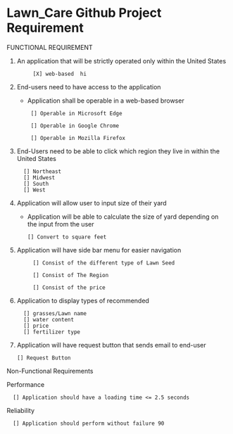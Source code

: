 # Lawn_Care Github Project Requirement

FUNCTIONAL REQUIREMENT
1. An application that will be strictly operated only within the United States 

            [X] web-based  hi

2. End-users need to have access to the application 

   - Application shall be operable in a web-based browser 

          [] Operable in Microsoft Edge 

          [] Operable in Google Chrome 

          [] Operable in Mozilla Firefox 

3. End-Users need to be able to click which region they live in within the United States 

         [] Northeast
         [] Midwest
         [] South
         [] West 

4. Application will allow user to input size of their yard 

      - Application will be able to calculate the size of yard depending on the input from the user 

            [] Convert to square feet 

5. Application will have side bar menu for easier navigation 

            [] Consist of the different type of Lawn Seed 
      
            [] Consist of The Region 
      
            [] Consist of the price 

6. Application to display types of recommended
   
         [] grasses/Lawn name
         [] water content
         [] price
         [] fertilizer type 

8. Application will have request button that sends email to end-user

       [] Request Button
            
Non-Functional Requirements 

Performance 

      [] Application should have a loading time <= 2.5 seconds 

Reliability  

      [] Application should perform without failure 90 
